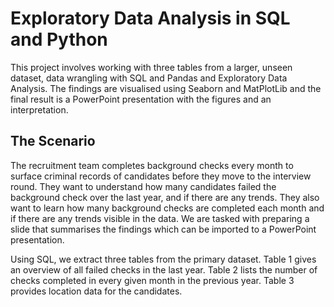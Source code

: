 # Exploratory Data Analysis in SQL and Python

This project involves working with three tables from a larger, unseen dataset, data wrangling with SQL and Pandas and Exploratory Data Analysis. The findings are visualised using Seaborn and MatPlotLib and the final result is a PowerPoint presentation with the figures and an interpretation. 

## The Scenario
The recruitment team completes background checks every month to surface criminal records of candidates before they move to the interview round. They want to understand how many candidates failed the background check over the last year, and if there are any trends. They also want to learn how many background checks are completed each month and if there are any trends visible in the data. We are tasked with preparing a slide that summarises the findings which can be imported to a PowerPoint presentation.

Using SQL, we extract three tables from the primary dataset. Table 1 gives an overview of all failed checks in the last year. Table 2 lists the number of checks completed in every given month in the previous year. Table 3 provides location data for the candidates.
